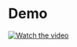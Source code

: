 # Demo

[![Watch the video](https://img.youtube.com/vi/JkXRl4hQtvQ/maxresdefault.jpg)](https://youtu.be/JkXRl4hQtvQ)

